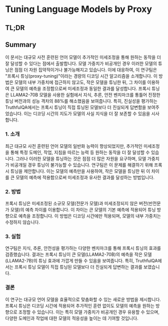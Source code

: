 # Tuning Language Models by Proxy
## TL;DR
## Summary
이 문서는 대규모 사전 훈련된 언어 모델이 추가적인 미세조정을 통해 원하는 동작을 더 잘 달성할 수 있다는 점에서 출발합니다. 모델 가중치가 비공개인 경우 이러한 모델의 튜닝은 점점 더 자원 집약적이거나 불가능해지고 있습니다. 이에 대응하여, 이 연구팀은 "프록시 튜닝(proxy-tuning)"이라는 경량의 디코딩 시간 알고리즘을 소개합니다. 이 방법은 모델의 내부 가중치에 접근하지 않고도, 작은 모델을 튜닝한 뒤, 그 차이를 이용하여 큰 모델의 예측을 조정함으로써 미세조정과 동일한 결과를 달성합니다. 프록시 튜닝은 LLAMA2-70B 모델을 사용한 실험에서 지식, 추론, 안전 벤치마크를 통틀어 진정한 튜닝 버전과의 성능 격차의 88%를 해소했음을 보여줍니다. 특히, 진실성을 평가하는 TruthfulQA에서는 프록시 튜닝이 직접 튜닝된 모델보다 더 진실되게 답변함을 보여주었습니다. 이는 디코딩 시간의 지도가 모델의 사실 지식을 더 잘 보존할 수 있음을 시사합니다.

### 1. 소개

최근 대규모 사전 훈련된 언어 모델의 일반화 능력이 향상되었지만, 추가적인 미세조정을 통해 특정 도메인, 작업, 지침을 따르는 능력 등 원하는 동작을 더 잘 달성할 수 있습니다. 그러나 이러한 모델을 튜닝하는 것은 점점 더 많은 자원을 요구하며, 모델 가중치가 비공개일 경우 튜닝이 불가능할 수 있습니다. 연구팀은 이 문제를 해결하기 위해 프록시 튜닝을 제안합니다. 이는 모델의 예측만을 사용하여, 작은 모델을 튜닝한 뒤 이 차이를 큰 모델의 예측에 적용함으로써 미세조정과 유사한 결과를 달성하는 방법입니다.

### 2. 방법

프록시 튜닝은 미세조정된 소규모 모델(전문가 모델)과 미세조정되지 않은 버전(반전문가 모델)의 예측 차이를 이용합니다. 이 차이는 큰 모델의 기본 예측에 적용되어 튜닝 방향으로 예측을 조정합니다. 이 방법은 디코딩 시간에만 적용되며, 모델의 내부 가중치는 수정하지 않습니다.

### 3. 실험

연구팀은 지식, 추론, 안전성을 평가하는 다양한 벤치마크를 통해 프록시 튜닝의 효과를 검증했습니다. 결과는 프록시 튜닝이 큰 모델(LLAMA2-70B)의 예측을 작은 모델(LLAMA2-7B)의 튜닝 효과에 가깝게 만들 수 있음을 보여줍니다. 특히, TruthfulQA에서는 프록시 튜닝 모델이 직접 튜닝된 모델보다 더 진실되게 답변하는 결과를 보였습니다.

### 결론

이 연구는 대규모 언어 모델을 효율적으로 맞춤화할 수 있는 새로운 방법을 제시합니다. 프록시 튜닝은 디코딩 시간에 적용되어 추가적인 훈련 없이도 모델의 예측을 원하는 방향으로 조정할 수 있습니다. 이는 특히 모델 가중치가 비공개인 경우 유용할 수 있으며, 다양한 도메인과 작업에 대한 모델의 적응성을 높이는 데 기여할 것입니다.